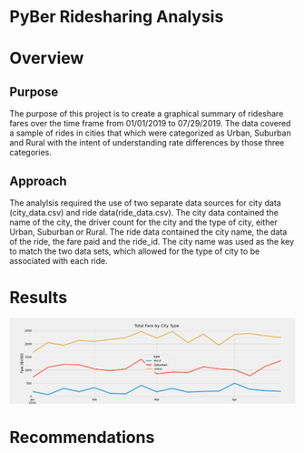 # PyBer Ridesharing Analysis

# Overview
## Purpose
The purpose of this project is to create a graphical summary of rideshare fares over the time frame from 01/01/2019 to 07/29/2019. The data covered a sample of rides in cities that which were categorized as Urban, Suburban and Rural with the intent of understanding rate differences by those three categories.
## Approach
The analylsis required the use of two separate data sources for city data (city_data.csv) and ride data(ride_data.csv). The city data contained the name of the city, the driver count for the city and the type of city, either Urban, Suburban or Rural. The ride data contained the city name, the data of the ride, the fare paid and the ride_id. The city name was used as the key to match the two data sets, which allowed for the type of city to be associated with each ride.



# Results

![PyBer Fare Summary](https://github.com/jessica1258/PyBer_Analysis/blob/main/analysis/PyBer_fare_summary.png)

# Recommendations
